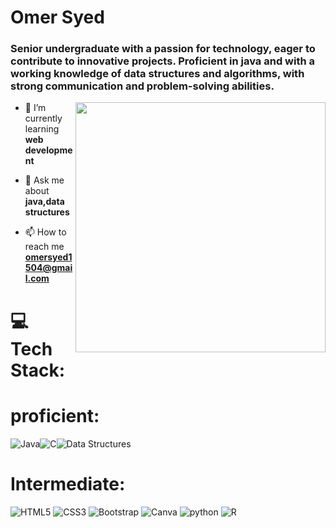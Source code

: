 # Omer Syed
<h3 align="left"> Senior undergraduate with a passion for technology, eager to contribute to innovative projects. Proficient in java and with a working knowledge of data structures and algorithms, with strong communication and problem-solving abilities.</h3>
<img align="right" width="400" src="C:\Users\shiva\Downloads\coder.jpg">

- 🌱 I’m currently learning **web development**

- 💬 Ask me about **java,data structures**

- 📫 How to reach me **omersyed1504@gmail.com**

# 💻 Tech Stack:
# proficient:
 ![Java](https://img.shields.io/badge/java-%23ED8B00.svg?style=for-the-badge&logo=java&logoColor=white)![C](https://img.shields.io/badge/c-%2300599C.svg?style=for-the-badge&logo=c&logoColor=white)![Data Structures](https://img.shields.io/badge/DataStructures-%23E34F26.svg?style=for-the-badge&logo=DataStructures&logoColor=white)
 # Intermediate:
 ![HTML5](https://img.shields.io/badge/html5-%23E34F26.svg?style=for-the-badge&logo=html5&logoColor=white) ![CSS3](https://img.shields.io/badge/css3-%231572B6.svg?style=for-the-badge&logo=css3&logoColor=white) ![Bootstrap](https://img.shields.io/badge/bootstrap-%23563D7C.svg?style=for-the-badge&logo=bootstrap&logoColor=white)  ![Canva](https://img.shields.io/badge/Canva-%2300C4CC.svg?style=for-the-badge&logo=Canva&logoColor=white) ![python](https://img.shields.io/badge/python-3670A0?style=for-the-badge&logo=python&logoColor=ffdd54) ![R](https://img.shields.io/badge/r-%23276DC3.svg?style=for-the-badge&logo=r&logoColor=white)
 
